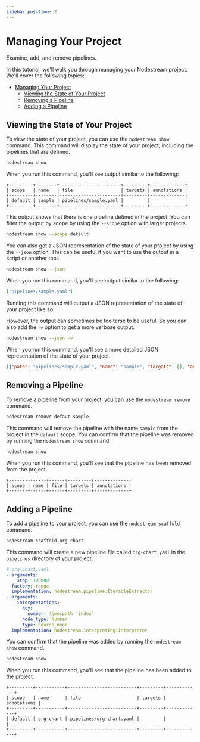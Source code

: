 ```yaml
---
sidebar_position: 2
---
```


# Managing Your Project
Examine, add, and remove pipelines.


In this tutorial, we'll walk you through managing your Nodestream project. We'll cover the following topics:

- [Managing Your Project](#managing-your-project)
  - [Viewing the State of Your Project](#viewing-the-state-of-your-project)
  - [Removing a Pipeline](#removing-a-pipeline)
  - [Adding a Pipeline](#adding-a-pipeline)

## Viewing the State of Your Project

To view the state of your project, you can use the `nodestream show` command. 
This command will display the state of your project, including the pipelines that are defined.

```bash
nodestream show
```

When you run this command, you'll see output similar to the following:

```plaintext
+---------+--------+-----------------------+---------+-------------+
| scope   | name   | file                  | targets | annotations |
+---------+--------+-----------------------+---------+-------------+
| default | sample | pipelines/sample.yaml |         |             |
+---------+--------+-----------------------+---------+-------------+
```

This output shows that there is one pipeline defined in the project.
You can filter the output by scope by using the `--scope` option with larger projects.

```bash
nodestream show --scope default
```

You can also get a JSON representation of the state of your project by using the `--json` option.
This can be useful if you want to use the output in a script or another tool.

```bash
nodestream show --json
```

When you run this command, you'll see output similar to the following:

```json
["pipelines/sample.yaml"]
```

Running this command will output a JSON representation of the state of your project like so:

However, the output can sometimes be too terse to be useful. So you can also add the `-v` option to get a more verbose output.

```bash
nodestream show --json -v
```

When you run this command, you'll see a more detailed JSON representation of the state of your project.

```json
[{"path": "pipelines/sample.yaml", "name": "sample", "targets": [], "annotations": {}, "exclude_inherited_targets": false}]
```

## Removing a Pipeline

To remove a pipeline from your project, you can use the `nodestream remove` command.

```bash
nodestream remove defaut sample
```

This command will remove the pipeline with the name `sample` from the project in the `default` scope.
You can confirm that the pipeline was removed by running the `nodestream show` command.

```bash
nodestream show
```

When you run this command, you'll see that the pipeline has been removed from the project.

```plaintext
+-------+------+------+---------+-------------+
| scope | name | file | targets | annotations |
+-------+------+------+---------+-------------+
```


## Adding a Pipeline

To add a pipeline to your project, you can use the `nodestream scaffold` command.

```bash
nodestream scaffold org-chart
```

This command will create a new pipeline file called `org-chart.yaml` in the `pipelines` directory of your project.

```yaml
# org-chart.yaml
- arguments:
    stop: 100000
  factory: range
  implementation: nodestream.pipeline:IterableExtractor
- arguments:
    interpretations:
    - key:
        number: !jmespath 'index'
      node_type: Number
      type: source_node
  implementation: nodestream.interpreting:Interpreter
```

You can confirm that the pipeline was added by running the `nodestream show` command.

```bash
nodestream show
```

When you run this command, you'll see that the pipeline has been added to the project.

```plaintext
+---------+-----------+--------------------------+---------+-------------+
| scope   | name      | file                     | targets | annotations |
+---------+-----------+--------------------------+---------+-------------+
| default | org-chart | pipelines/org-chart.yaml |         |             |
+---------+-----------+--------------------------+---------+-------------+
```